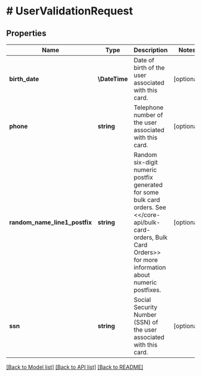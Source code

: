 # # UserValidationRequest

## Properties

Name | Type | Description | Notes
------------ | ------------- | ------------- | -------------
**birth_date** | **\DateTime** | Date of birth of the user associated with this card. | [optional]
**phone** | **string** | Telephone number of the user associated with this card. | [optional]
**random_name_line1_postfix** | **string** | Random six-digit numeric postfix generated for some bulk card orders.  See &lt;&lt;/core-api/bulk-card-orders, Bulk Card Orders&gt;&gt; for more information about numeric postfixes. | [optional]
**ssn** | **string** | Social Security Number (SSN) of the user associated with this card. | [optional]

[[Back to Model list]](../../README.md#models) [[Back to API list]](../../README.md#endpoints) [[Back to README]](../../README.md)
